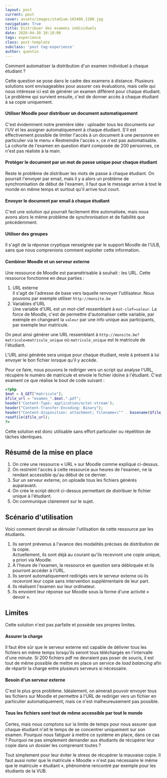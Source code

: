 ```yaml
---
layout: post
current: post
cover: assets/images/stadium-165406_1280.jpg
navigation: True
title: Distribuer des examens individuels
date: 2020-04-30 10:18:00
tags: experience
class: post-template
subclass: 'post tag-experience'
author: quentin
---
```

Comment automatiser la distribution d'un examen individuel à chaque étudiant ?

Cette question se pose dans le cadre des examens à distance.
Plusieurs solutions sont envisageables pour assurer ces évaluations, mais celle qui nous intéresse ici est de générer un examen différent pour chaque étudiant.
Le problème qui survient ensuite, c'est de donner accès à chaque étudiant à sa copie uniquement.

#### Utiliser Moodle pour distribuer un document automatiquement
C'est évidemment notre première idée : uploader tous les documents sur l'UV et les assigner automatiquement à chaque étudiant.
S'il est effectivement possible de limiter l'accès à un document à une personne en particulier via le menu « Restreindre l'accès », ce n'est pas automatisable.
La cohorte de l'examen en question étant composée de 200 personnes, ce n'est pas réaliste à la main.

#### Protéger le document par un mot de passe unique pour chaque étudiant
Reste le problème de distribuer les mots de passe à chaque étudiant.
On pourrait l'envoyer par email, mais il y a alors un problème de synchronisation de début de l'examen, il faut que le message arrive à tout le monde en même temps et surtout qu'il arrive tout court.

#### Envoyer le document par email à chaque étudiant
C'est une solution qui pourrait facilement être automatisée, mais nous avons alors le même problème de synchronisation et de fiabilité que précédemment.

#### Utiliser des groupes
Il s'agit de la réponse cryptique renseignée par le support Moodle de l'ULB, sans que nous comprenions comment exploiter cette information.


#### Combiner Moodle et un serveur externe
Une ressource de Moodle est paramétrisable à souhait : les URL.
Cette ressource fonctionne en deux parties :
1. URL externe  
Il s'agit de l'adresse de base vers laquelle renvoyer l'utilisateur.
Nous pouvons par exemple utiliser ```http://monsite.be```
2. Variables d'URL  
Une variable d'URL est un mot-clef ressemblant à ```mot-clef=valeur```.
La force de Moodle, c'est de permettre d'automatiser cette variable, par exemple en changeant la ```valeur``` par une info unique aux participants, par exemple leur matricule.

On peut ainsi générer une URL ressemblant à ```http://monsite.be?matricule=matricule_unique``` où ```matricule_unique``` est le matricule de l'étudiant.

L'URL ainsi générée sera unique pour chaque étudiant, reste à présent à lui envoyer le bon fichier lorsque qu'il y accède.

Pour ce faire, nous pouvons le rediriger vers un script qui analyse l'URL, récupère le numéro de matricule et envoie le fichier idoine à l'étudiant.
C'est exament ce que réalise le bout de code suivant :

```php
<?php
$mat = $_GET["matricule"];
$file_url = "examen_".$mat.".pdf";
header('Content-Type: application/octet-stream');
header("Content-Transfer-Encoding: Binary"); 
header("Content-disposition: attachment; filename=\"" . basename($file_url) . "\""); 
readfile($file_url); 
?>
```

Cette solution est donc utilisable sans effort particulier ou répétition de tâches identiques.

## Résumé de la mise en place

1. On crée une ressource « URL » sur Moodle comme expliqué ci-dessus.
2. On restreint l'accès à cette ressource aux heures de l'examen, ne la rendant accessible qu'au début de ce dernier.
3. Sur un serveur externe, on uploade tous les fichiers générés auparavant.
4. On crée le script décrit ci-dessus permettant de distribuer le fichier unique à l'étudiant.
5. On communique clairement sur le sujet.


## Scénario d'utilisation
Voici comment devrait se dérouler l'utilisation de cette ressource par les étudiants.

1. Ils seront prévenus à l'avance des modalités précises de distribution de la copie.  
Actuellement, ils sont déjà au courant qu'ils recevront une copie unique, a priori via Moodle.
2. À l'heure de l'examen, la ressource en question sera débloquée et ils pourront accéder à l'URL.
3. Ils seront automatiquement redirigés vers le serveur externe où ils recevront leur copie sans intervention supplémentaire de leur part.
4. Ils réalisent l'examen sur leur ordinateur.
5. Ils envoient leur réponse sur Moodle sous la forme d'une activité « devoir ».


## Limites
Cette solution n'est pas parfaite et possède ses propres limites.

#### Assurer la charge
Il faut être sûr que le serveur externe est capable de délivrer tous les fichiers en même temps lorsqu'ils seront tous téléchargés en l'intervalle d'une minute.
Si 200 fichiers pdf ne devraient pas poser de soucis, il est tout de même possible de mettre en place un service de *load balancing* afin de répartir la charge entre plusieurs serveurs si nécessaire.

#### Besoin d'un serveur externe
C'est le plus gros problème. Idéalement, on aimerait pouvoir envoyer tous les fichiers sur Moodle et permettre à l'URL de rediriger vers un fichier en particulier automatiquement, mais ce n'est malheureusement pas possible.

#### Tous les fichiers sont tout de même accessible par tout le monde
Certes, mais nous comptons sur la limite de temps pour nous assurer que chaque étudiant n'ait le temps de se concentrer uniquement sur son examen.
Pourquoi nous fatiguer à mettre ce système en place, dans ce cas ? Pourquoi ne pas simplement demander aux étudiants de récupérer leur copie dans un dossier les comprenant toutes ?

Tout simplement pour leur éviter le stress de récupérer la mauvaise copie.
Il faut aussi noter que le matricule « Moodle » n'est pas nécessaire le même que le matricule « étudiant », phénomène rencontré par exemple pour les étudiants de la VUB.